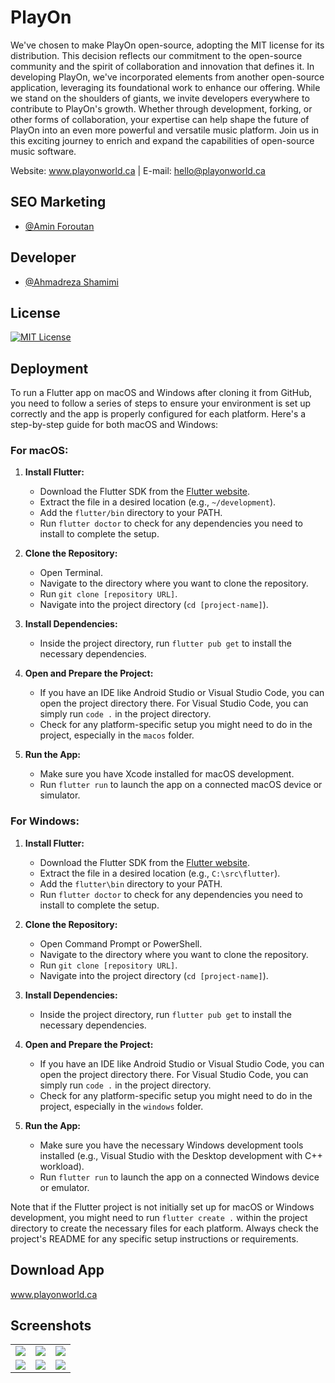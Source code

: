 
# PlayOn

We've chosen to make PlayOn open-source, adopting the MIT license for its distribution. This decision reflects our commitment to the open-source community and the spirit of collaboration and innovation that defines it. In developing PlayOn, we've incorporated elements from another open-source application, leveraging its foundational work to enhance our offering. While we stand on the shoulders of giants, we invite developers everywhere to contribute to PlayOn's growth. Whether through development, forking, or other forms of collaboration, your expertise can help shape the future of PlayOn into an even more powerful and versatile music platform. Join us in this exciting journey to enrich and expand the capabilities of open-source music software.

Website: www.playonworld.ca | 
E-mail: hello@playonworld.ca



## SEO Marketing
- [@Amin Foroutan](https://www.linkedin.com/in/ma-foroutan/)
## Developer
- [@Ahmadreza Shamimi](https://www.linkedin.com/in/ahmadreza-shamimi/)

## License
[![MIT License](https://img.shields.io/badge/License-MIT-green.svg)](https://choosealicense.com/licenses/mit/)



## Deployment

To run a Flutter app on macOS and Windows after cloning it from GitHub, you need to follow a series of steps to ensure your environment is set up correctly and the app is properly configured for each platform. Here's a step-by-step guide for both macOS and Windows:

### For macOS:

1. **Install Flutter:**
   - Download the Flutter SDK from the [Flutter website](https://flutter.dev/docs/get-started/install/macos).
   - Extract the file in a desired location (e.g., `~/development`).
   - Add the `flutter/bin` directory to your PATH.
   - Run `flutter doctor` to check for any dependencies you need to install to complete the setup.

2. **Clone the Repository:**
   - Open Terminal.
   - Navigate to the directory where you want to clone the repository.
   - Run `git clone [repository URL]`.
   - Navigate into the project directory (`cd [project-name]`).

3. **Install Dependencies:**
   - Inside the project directory, run `flutter pub get` to install the necessary dependencies.

4. **Open and Prepare the Project:**
   - If you have an IDE like Android Studio or Visual Studio Code, you can open the project directory there. For Visual Studio Code, you can simply run `code .` in the project directory.
   - Check for any platform-specific setup you might need to do in the project, especially in the `macos` folder.

5. **Run the App:**
   - Make sure you have Xcode installed for macOS development.
   - Run `flutter run` to launch the app on a connected macOS device or simulator.

### For Windows:

1. **Install Flutter:**
   - Download the Flutter SDK from the [Flutter website](https://flutter.dev/docs/get-started/install/windows).
   - Extract the file in a desired location (e.g., `C:\src\flutter`).
   - Add the `flutter\bin` directory to your PATH.
   - Run `flutter doctor` to check for any dependencies you need to install to complete the setup.

2. **Clone the Repository:**
   - Open Command Prompt or PowerShell.
   - Navigate to the directory where you want to clone the repository.
   - Run `git clone [repository URL]`.
   - Navigate into the project directory (`cd [project-name]`).

3. **Install Dependencies:**
   - Inside the project directory, run `flutter pub get` to install the necessary dependencies.

4. **Open and Prepare the Project:**
   - If you have an IDE like Android Studio or Visual Studio Code, you can open the project directory there. For Visual Studio Code, you can simply run `code .` in the project directory.
   - Check for any platform-specific setup you might need to do in the project, especially in the `windows` folder.

5. **Run the App:**
   - Make sure you have the necessary Windows development tools installed (e.g., Visual Studio with the Desktop development with C++ workload).
   - Run `flutter run` to launch the app on a connected Windows device or emulator.

Note that if the Flutter project is not initially set up for macOS or Windows development, you might need to run `flutter create .` within the project directory to create the necessary files for each platform. Always check the project's README for any specific setup instructions or requirements.



## Download App

www.playonworld.ca


## Screenshots


<table style="width: 50%;">
<tbody>
<tr>
<td><img src="https://github.com/Shentia/PlayonWorld/assets/19757691/fc506b81-51ad-403d-b6f5-83d38521958c"></td>
<td><img src="https://github.com/Shentia/PlayonWorld/assets/19757691/3b55e268-5231-494b-abdc-6db1509c6d2b"></td>
<td><img src="https://github.com/Shentia/PlayonWorld/assets/19757691/9cf188a2-513e-4763-a43a-d83bb08cf8bd"></td>
   
</tr>
<tr>
<td><img src="https://github.com/Shentia/PlayonWorld/assets/19757691/d0a72f44-b180-4ac4-8f60-c9b51e68879c"></td>
<td><img src="https://github.com/Shentia/PlayonWorld/assets/19757691/18901222-38c8-46eb-bdad-b22aaf781e36"></td>
<td><img src="https://github.com/Shentia/PlayonWorld/assets/19757691/57bb0c2e-1cec-4093-aea1-fb0a2e4d18c1"></td>
</tr>

</tbody>
</table>
